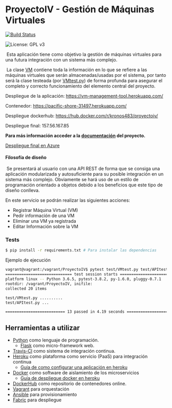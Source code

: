 # ProyectoIV - Gestión de Máquinas Virtuales

[![Build Status](https://travis-ci.org/jcpulido97/ProyectoIV.svg?branch=master)](https://travis-ci.org/jcpulido97/ProyectoIV)

![License: GPL v3](https://img.shields.io/badge/License-GPL%20v3-blue.svg)

​	Esta aplicación tiene como objetivo la gestión de máquinas virtuales para una futura integración con un sistema más complejo. 

​	La clase [VM](https://github.com/jcpulido97/ProyectoIV/blob/master/src/vm.py) contiene toda la información en lo que se refiere a las máquinas virtuales que serán almacenadas/usadas por el sistema, por tanto será la clase testeada (por [VMtest.py](https://github.com/jcpulido97/ProyectoIV/blob/master/test/VMtest.py)) de forma profunda para asegurar el completo y correcto funcionamiento del elemento central del proyecto.

Despliegue de la aplicación: https://vm-management-tool.herokuapp.com/

Contenedor: https://pacific-shore-31497.herokuapp.com/

Despliegue dockerhub: https://hub.docker.com/r/kronos483/proyectoiv/ 

Despliegue final: 157.56.167.85

**Para más información acceder a la [documentación](https://github.com/jcpulido97/ProyectoIV/tree/master/doc) del proyecto.**

[Despliegue final en Azure](https://github.com/jcpulido97/ProyectoIV/tree/master/doc/Azure.md)

#### Filosofía de diseño

​	Se presentará al usuario con una API REST de forma que se consiga una aplicación modularizada y autosuficiente para su posible integración en un sistema más complejo. Obviamente se hará uso de un estilo de programación orientado a objetos debido a los beneficios que este tipo de diseño conlleva.

En este servicio se podrán realizar las siguientes acciones:

- Registrar Máquina Virtual (VM)
- Pedir información de una VM
- Eliminar una VM ya registrada
- Editar Información sobre la VM



### Tests

```bash
$ pip install -r requirements.txt # Para instalar las dependencias
```

Ejemplo de ejecución

```bash
vagrant@vagrant:/vagrant/ProyectoIV$ pytest test/VMtest.py test/APItest.py
============================= test session starts ==============================
platform linux -- Python 3.6.5, pytest-3.8.2, py-1.6.0, pluggy-0.7.1
rootdir: /vagrant/ProyectoIV, inifile:
collected 20 items

test/VMtest.py ..........                                                [ 76%]
test/APItest.py ...                                                      [100%]

========================== 13 passed in 4.19 seconds ===========================
```



## Herramientas a utilizar

- [Python](https://github.com/python/cpython) como lenguaje de programación.
  - [Flask](http://flask.pocoo.org/) como micro-framework web.
- [Travis-CI](https://travis-ci.org) como sistema de integración continua.
- [Heroku](https://www.heroku.com/) como plataforma como servicio (PaaS) para integración continua
  - [Guía de como configurar una aplicación en heroku](https://github.com/jcpulido97/ProyectoIV/tree/master/doc/heroku.md)
- [Docker](https://github.com/docker/cli) como software de aislamiento de los microservicios
  - [Guía de despliegue docker en heroku](https://github.com/jcpulido97/ProyectoIV/tree/master/doc/docker.md)
- [DockerHub](https://hub.docker.com/) como repositorio de contenedores online.
- [Vagrant](https://www.vagrantup.com/) para orquestación
- [Ansible](https://www.ansible.com/) para provisionamiento
- [Fabric](https://fabric.io/) para despliegue
